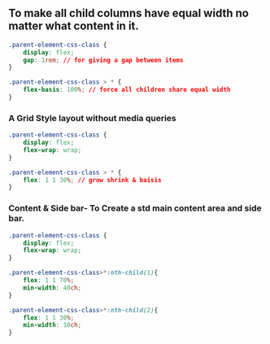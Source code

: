 
## To make all child columns have equal width no matter what content in it.
````css
.parent-element-css-class {
    display: flex;
    gap: 1rem; // for giving a gap between items
}

.parent-element-css-class > * {
    flex-basis: 100%; // force all children share equal width
}
````

### A Grid Style layout without media queries
````css
.parent-element-css-class {
    display: flex;
    flex-wrap: wrap;
}

.parent-element-css-class > * {
    flex: 1 1 30%; // grow shrink & baisis
}
````

### Content & Side bar- To Create a std main content area and side bar.
````css
.parent-element-css-class {
    display: flex;
    flex-wrap: wrap;
}

.parent-element-css-class>*:nth-child(1){
    flex: 1 1 70%;
    min-width: 40ch;
}

.parent-element-css-class>*:nth-child(2){
    flex: 1 1 30%;
    min-width: 10ch;
}
````